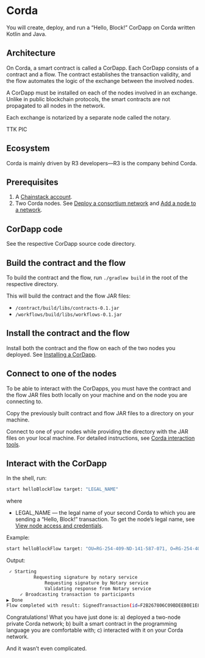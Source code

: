 # Corda

You will create, deploy, and run a “Hello, Block!” CorDapp on Corda written Kotlin and Java.

## Architecture

On Corda, a smart contract is called a CorDapp. Each CorDapp consists of a contract and a flow. The contract establishes the transaction validity, and the flow automates the logic of the exchange between the involved nodes.

A CorDapp must be installed on each of the nodes involved in an exchange. Unlike in public blockchain protocols, the smart contracts are not propagated to all nodes in the network.

Each exchange is notarized by a separate node called the notary.

TTK PIC

## Ecosystem

Corda is mainly driven by R3 developers—R3 is the company behind Corda.

## Prerequisites

1. A [Chainstack account](https://console.chainstack.com/).
1. Two Corda nodes. See [Deploy a consortium network](https://docs.chainstack.com/platform/deploy-a-consortium-network) and [Add a node to a network](https://docs.chainstack.com/platform/add-a-node-to-a-network).

## CorDapp code

See the respective CorDapp source code directory.

## Build the contract and the flow

To build the contract and the flow, run `./gradlew build` in the root of the respective directory.

This will build the contract and the flow JAR files:

* `/contract/build/libs/contracts-0.1.jar`
* `/workflows/build/libs/workflows-0.1.jar`

## Install the contract and the flow

Install both the contract and the flow on each of the two nodes you deployed. See [Installing a CorDapp](https://docs.chainstack.com/operations/corda/installing-a-cordapp).

## Connect to one of the nodes

To be able to interact with the CorDapps, you must have the contract and the flow JAR files both locally on your machine and on the node you are connecting to.

Copy the previously built contract and flow JAR files to a directory on your machine.

Connect to one of your nodes while providing the directory with the JAR files on your local machine. For detailed instructions, see [Corda interaction tools](https://docs.chainstack.com/operations/corda/tools#interaction-tools).

## Interact with the CorDapp

In the shell, run:

``` bash
start helloBlockFlow target: "LEGAL_NAME"
```

where

* LEGAL_NAME — the legal name of your second Corda to which you are sending a “Hello, Block!” transaction. To get the node’s legal name, see [View node access and credentials](https://docs.chainstack.com/platform/view-node-access-and-credentials).

Example:

``` bash
start helloBlockFlow target: "OU=RG-254-409-ND-141-587-071, O=RG-254-409, L=Portland, C=US, ST=Oregon"
```

Output:

``` bash
 ✓ Starting
          Requesting signature by notary service
              Requesting signature by Notary service
              Validating response from Notary service
     ✓ Broadcasting transaction to participants
▶︎ Done
Flow completed with result: SignedTransaction(id=F2B267806C09BDEEB0E1E815AC1502EFFCD8C4F19F5701CFE9BECC46871AE47C)
```

Congratulations! What you have just done is: a) deployed a two-node private Corda network; b) built a smart contract in the programming language you are comfortable with; c) interacted with it on your Corda network.

And it wasn’t even complicated.

